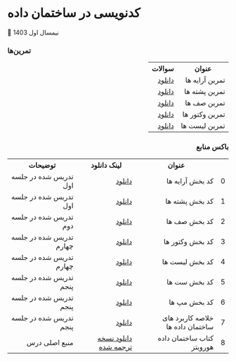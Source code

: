 # کدنویسی در ساختمان داده


📅 نیمسال اول 1403
<br>

### تمرین‌ها
<div dir='rtl'>
<table>
  <tr>
    <th>عنوان</th>
    <th>سوالات</th>
  </tr>
  <tr>
    <td>تمرین آرایه ها</td>
    <td><a href="https://github.com/LeDerouxe/Data-Structure-Coding/blob/main/Arrays%20Q.pdf">دانلود</a></td>
  </tr>
  <tr>
    <td>تمرین پشته ها</td>
    <td><a href="https://github.com/LeDerouxe/Data-Structure-Coding/blob/main/Stacks%20Q.pdf">دانلود</a></td>
  </tr>
 <tr>
    <td>تمرین صف ها</td>
    <td><a href="https://github.com/LeDerouxe/Data-Structure-Coding/blob/main/Queues%20Q.pdf">دانلود</a></td>
  </tr>
 <tr>
    <td>تمرین وکتور ها</td>
    <td><a href="https://github.com/LeDerouxe/Data-Structure-Coding/blob/main/Vectors%20Q.pdf">دانلود</a></td>
  </tr>
   <tr>
    <td>تمرین لیست ها</td>
    <td><a href="https://github.com/LeDerouxe/Data-Structure-Coding/blob/main/List%20Q.pdf">دانلود</a></td>
  </tr>
</table>
  
  
###  باکس منابع
  <table>
  <tr>
    <th></th>
    <th>عنوان</th>
    <th>لینک دانلود</th>
    <th>توضیحات</th>
  </tr>
 <tr>
    <td>0</td>
    <td>کد بخش آرایه ها</td>
    <td>
      <a href="https://github.com/LeDerouxe/Data-Structure-Coding/blob/main/Arrays(Matrix).cpp">دانلود</a>
    </td>
    <td>
      تدریس شده در جلسه اول
    </td>
  </tr>
<tr>
    <td>1</td>
    <td>کد بخش پشته ها</td>
    <td>
      <a href="https://github.com/LeDerouxe/Data-Structure-Coding/blob/main/Stacks.cpp">دانلود</a>
    </td>
    <td>تدریس شده در جلسه اول</td>
  </tr>
<tr>
    <td>2</td>
    <td>کد بخش صف ها</td>
    <td>
      <a href="https://github.com/LeDerouxe/Data-Structure-Coding/blob/main/Queues.cpp">دانلود</a>
    </td>
    <td>تدریس شده در جلسه دوم</td>
  </tr>

<tr>
    <td>3</td>
    <td>کد بخش وکتور ها</td>
    <td>
      <a href="https://github.com/LeDerouxe/Data-Structure-Coding/blob/main/Vectors.cpp">دانلود</a>
    </td>
    <td>تدریس شده در جلسه چهارم</td>
  </tr>
    <tr>
    <td>4</td>
    <td>کد بخش لیست ها</td>
    <td>
      <a href="https://github.com/LeDerouxe/Data-Structure-Coding/blob/main/List.cpp">دانلود</a>
    </td>
    <td>تدریس شده در جلسه چهارم</td>
  </tr>
   <tr>
    <td>5</td>
    <td>کد بخش ست ها</td>
    <td>
      <a href="https://github.com/LeDerouxe/Data-Structure-Coding/blob/main/Sets.cpp">دانلود</a>
    </td>
    <td>تدریس شده در جلسه پنجم</td>
  </tr>
  <tr>
    <td>6</td>
    <td>کد بخش مپ ها</td>
    <td>
      <a href="https://github.com/LeDerouxe/Data-Structure-Coding/blob/main/Maps.cpp">دانلود</a>
    </td>
    <td>تدریس شده در جلسه پنجم</td>
  </tr>
  <tr>
       <td>7</td>
    <td>خلاصه کاربرد های ساختمان داده ها</td>
    <td>
      <a href="https://github.com/LeDerouxe/Data-Structure-Coding/blob/main/DS%20Summary.png">دانلود</a>
    </td>
    <td>تدریس شده در جلسه پنجم</td>
  </tr>
  <tr>
    <td>8</td>
    <td>کتاب ساختمان داده هورویتز </td>
    <td>
      <a href="http://www.mediafire.com/download/q2sze9cwtgt8e8l/DS(Horowitz_Farsi).pdf">دانلود نسخه ترجمه شده</a>
    </td>
    <td>
      منبع اصلی درس
    </td>
  </tr>
 
  
  
  <table/>
</div>

<br>
